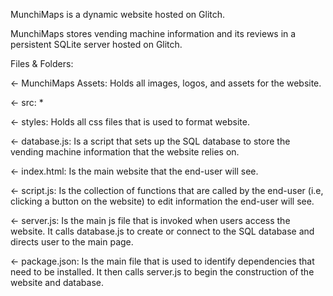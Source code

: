 MunchiMaps is a dynamic website hosted on Glitch.

MunchiMaps stores vending machine information and its reviews in a 
persistent SQLite server hosted on Glitch.

Files & Folders:

<- MunchiMaps Assets: Holds all images, logos, and assets for the website.

<- src: 
    * 
    
<- styles: Holds all css files that is used to format website.

<- database.js: Is a script that sets up the SQL database to store the 
                vending machine information that the website relies on.
                
<- index.html: Is the main website that the end-user will see.

<- script.js: Is the collection of functions that are called by the end-user
              (i.e, clicking a button on the website) to edit information
              the end-user will see.
              
<- server.js: Is the main js file that is invoked when users access the website.
              It calls database.js to create or connect to the SQL database and 
              directs user to the main page.
              
<- package.json: Is the main file that is used to identify dependencies that need
                 to be installed. It then calls server.js to begin the construction 
                 of the website and database.